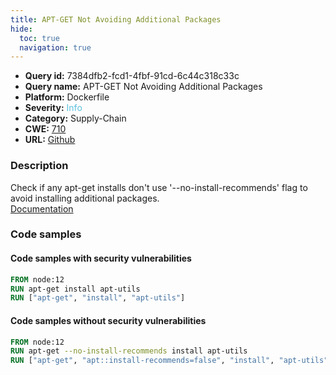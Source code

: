 ```yaml
---
title: APT-GET Not Avoiding Additional Packages
hide:
  toc: true
  navigation: true
---
```


<style>
  .highlight .hll {
    background-color: #ff171742;
  }
  .md-content {
    max-width: 1100px;
    margin: 0 auto;
  }
</style>

-   **Query id:** 7384dfb2-fcd1-4fbf-91cd-6c44c318c33c
-   **Query name:** APT-GET Not Avoiding Additional Packages
-   **Platform:** Dockerfile
-   **Severity:** <span style="color:#5bc0de">Info</span>
-   **Category:** Supply-Chain
-   **CWE:** <a href="https://cwe.mitre.org/data/definitions/710.html" onclick="newWindowOpenerSafe(event, 'https://cwe.mitre.org/data/definitions/710.html')">710</a>
-   **URL:** [Github](https://github.com/Checkmarx/kics/tree/master/assets/queries/dockerfile/apt_get_not_avoiding_additional_packages)

### Description
Check if any apt-get installs don't use '--no-install-recommends' flag to avoid installing additional packages.<br>
[Documentation](https://docs.docker.com/engine/reference/builder/#run)

### Code samples
#### Code samples with security vulnerabilities
```dockerfile title="Positive test num. 1 - dockerfile file" hl_lines="2 3"
FROM node:12
RUN apt-get install apt-utils
RUN ["apt-get", "install", "apt-utils"]
```


#### Code samples without security vulnerabilities
```dockerfile title="Negative test num. 1 - dockerfile file"
FROM node:12
RUN apt-get --no-install-recommends install apt-utils
RUN ["apt-get", "apt::install-recommends=false", "install", "apt-utils"]


```
